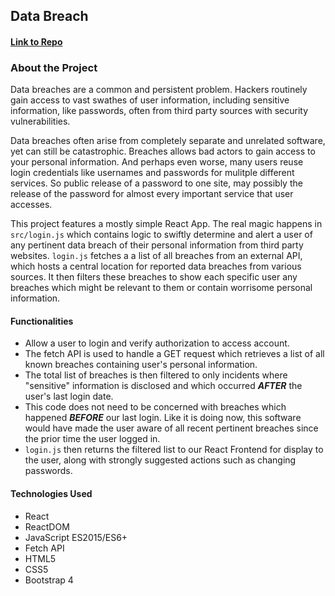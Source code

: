 ## Data Breach

#### [Link to Repo](https://github.com/Arathurs/Breach.git/)  

### About the Project

Data breaches are a common and persistent problem. Hackers routinely gain access to vast swathes of user information, including sensitive information, like passwords, often from third party sources with security vulnerabilities.

Data breaches often arise from completely separate and unrelated software, yet can still be catastrophic. Breaches allows bad actors to gain access to your personal information. And perhaps even worse, many users reuse login credentials like usernames and passwords for mulitple different services. So public release of a password to one site, may possibly the release of the password for almost every important service that user accesses.

This project features a mostly simple React App. The real magic happens in `src/login.js` which contains logic to swiftly determine and alert a user of any pertinent data breach of their personal information from third party websites. `login.js` fetches a a list of all breaches from an external API, which hosts a central location for reported data breaches from various sources. It then filters these breaches to show each specific user any breaches which might be relevant to them or contain worrisome personal information.

#### Functionalities

  - Allow a user to login and verify authorization to access account.
  - The fetch API is used to handle a GET request which retrieves a list of all known breaches containing user's personal information.
  - The total list of breaches is then filtered to only incidents where "sensitive" information is disclosed and which occurred ***AFTER*** the user's last login date.
  - This code does not need to be concerned with breaches which happened ***BEFORE*** our last login. Like it is doing now, this software would have made the user aware of all recent pertinent breaches since the prior time the user logged in.
  - `login.js` then returns the filtered list to our React Frontend for display to the user, along with strongly suggested actions such as changing passwords.


#### Technologies Used
- React
- ReactDOM
- JavaScript ES2015/ES6+
- Fetch API
- HTML5
- CSS5
- Bootstrap 4